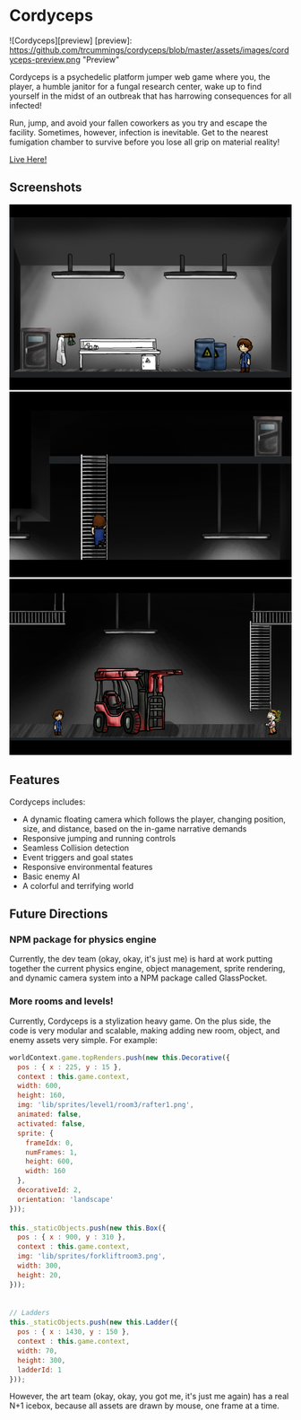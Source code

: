 # Cordyceps

![Cordyceps][preview]
[preview]: https://github.com/trcummings/cordyceps/blob/master/assets/images/cordyceps-preview.png "Preview"

Cordyceps is a psychedelic platform jumper web game where you, the player, a humble janitor for a fungal research center, wake up to find yourself in the midst of an outbreak that has harrowing consequences for all infected!

Run, jump, and avoid your fallen coworkers as you try and escape the facility. Sometimes, however, infection is inevitable. Get to the nearest fumigation chamber to survive before you lose all grip on material reality!

[Live Here!](http:www.thomsencummings.com/cordyceps "Portfolio Page Game")

## Screenshots

![SS1][ss1]
![SS2][ss2]
![SS3][ss3]

[ss1]: https://github.com/trcummings/cordyceps/blob/master/assets/images/ss1.png "SS1"
[ss2]: https://github.com/trcummings/cordyceps/blob/master/assets/images/ss2.png "SS2"
[ss3]: https://github.com/trcummings/cordyceps/blob/master/assets/images/ss3.png "SS3"

## Features

Cordyceps includes:

* A dynamic floating camera which follows the player, changing position, size, and distance, based on the in-game narrative demands
* Responsive jumping and running controls
* Seamless Collision detection
* Event triggers and goal states
* Responsive environmental features
* Basic enemy AI
* A colorful and terrifying world

## Future Directions


### NPM package for physics engine

Currently, the dev team (okay, okay, it's just me) is hard at work putting together the current physics engine, object management, sprite rendering, and dynamic camera system into a NPM package called GlassPocket.


### More rooms and levels!

Currently, Cordyceps is a stylization heavy game. On the plus side, the code is very modular and scalable, making adding new room, object, and enemy assets very simple. For example:

```JavaScript
worldContext.game.topRenders.push(new this.Decorative({
  pos : { x : 225, y : 15 },
  context : this.game.context,
  width: 600,
  height: 160,
  img: 'lib/sprites/level1/room3/rafter1.png',
  animated: false,
  activated: false,
  sprite: {
    frameIdx: 0,
    numFrames: 1,
    height: 600,
    width: 160
  },
  decorativeId: 2,
  orientation: 'landscape'
}));

this._staticObjects.push(new this.Box({
  pos : { x : 900, y : 310 },
  context : this.game.context,
  img: 'lib/sprites/forkliftroom3.png',
  width: 300,
  height: 20,
}));


// Ladders
this._staticObjects.push(new this.Ladder({
  pos : { x : 1430, y : 150 },
  context : this.game.context,
  width: 70,
  height: 300,
  ladderId: 1
}));
```


However, the art team (okay, okay, you got me, it's just me again) has a real N+1 icebox, because all assets are drawn by mouse, one frame at a time.
